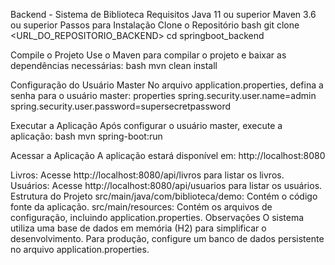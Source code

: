 Backend - Sistema de Biblioteca
Requisitos
Java 11 ou superior
Maven 3.6 ou superior
Passos para Instalação
Clone o Repositório bash git clone <URL_DO_REPOSITORIO_BACKEND> cd springboot_backend

Compile o Projeto Use o Maven para compilar o projeto e baixar as dependências necessárias: bash mvn clean install

Configuração do Usuário Master No arquivo application.properties, defina a senha para o usuário master: properties spring.security.user.name=admin spring.security.user.password=supersecretpassword

Executar a Aplicação Após configurar o usuário master, execute a aplicação: bash mvn spring-boot:run

Acessar a Aplicação A aplicação estará disponível em: http://localhost:8080

Livros: Acesse http://localhost:8080/api/livros para listar os livros.
Usuários: Acesse http://localhost:8080/api/usuarios para listar os usuários.
Estrutura do Projeto
src/main/java/com/biblioteca/demo: Contém o código fonte da aplicação.
src/main/resources: Contém os arquivos de configuração, incluindo application.properties.
Observações
O sistema utiliza uma base de dados em memória (H2) para simplificar o desenvolvimento.
Para produção, configure um banco de dados persistente no arquivo application.properties.
